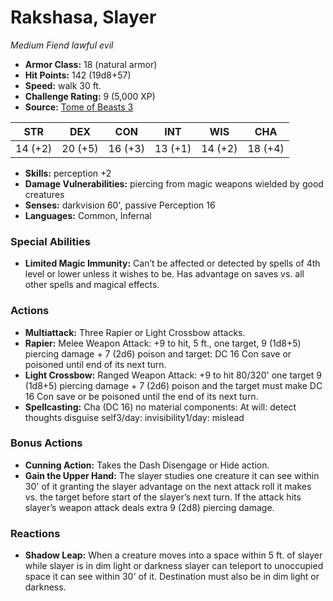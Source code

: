 # Rakshasa, Slayer

*Medium* *Fiend* *lawful evil*

- **Armor Class:** 18 (natural armor)
- **Hit Points:** 142 (19d8+57)
- **Speed:** walk 30 ft.
- **Challenge Rating:** 9 (5,000 XP)
- **Source:** [Tome of Beasts 3](https://koboldpress.com/kpstore/product/tome-of-beasts-2-for-5th-edition/)

| STR | DEX | CON | INT | WIS | CHA |
| --- | --- | --- | --- | --- | --- |
| 14 (+2) | 20 (+5) | 16 (+3) | 13 (+1) | 14 (+2) | 18 (+4) |

- **Skills:** perception +2
- **Damage Vulnerabilities:** piercing from magic weapons wielded by good creatures
- **Senses:** darkvision 60', passive Perception 16
- **Languages:** Common, Infernal
### Special Abilities
- **Limited Magic Immunity:** Can’t be affected or detected by spells of 4th level or lower unless it wishes to be. Has advantage on saves vs. all other spells and magical effects.
### Actions
- **Multiattack:** Three Rapier or Light Crossbow attacks.
- **Rapier:** Melee Weapon Attack: +9 to hit, 5 ft., one target, 9 (1d8+5) piercing damage + 7 (2d6) poison and target: DC 16 Con save or poisoned until end of its next turn.
- **Light Crossbow:** Ranged Weapon Attack: +9 to hit 80/320' one target 9 (1d8+5) piercing damage + 7 (2d6) poison and the target must make DC 16 Con save or be poisoned until the end of its next turn.
- **Spellcasting:** Cha (DC 16) no material components: At will: detect thoughts disguise self3/day: invisibility1/day: mislead
### Bonus Actions
- **Cunning Action:** Takes the Dash Disengage or Hide action.
- **Gain the Upper Hand:** The slayer studies one creature it can see within 30' of it granting the slayer advantage on the next attack roll it makes vs. the target before start of the slayer’s next turn. If the attack hits slayer’s weapon attack deals extra 9 (2d8) piercing damage.
### Reactions
- **Shadow Leap:** When a creature moves into a space within 5 ft. of slayer while slayer is in dim light or darkness slayer can teleport to unoccupied space it can see within 30' of it. Destination must also be in dim light or darkness.
